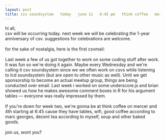 ```yaml
---
layout: post
title: csv soundsystem   today   june 11   6:45 pm   think coffee   mercer + 4th
---
```



hi all,
<br/>
csv will be occurring today. next week we will be celebrating the 1-year anniversary of csv.  suggestions for celebrations are welcome. 
<br/>
<br/>
for the sake of nostalgia, here is the first csvmail:
<br/>
<br/>
Last week a few of us got together to work on some coding stuff after work. It was fun so we're doing it again. Maybe every Wednesday and we're calling it csv soundsystem since we we often work on csvs while listening to lcd soundsystem (but are open to other music as well). Until we get sponsorship to become an actual meetup group, things are being conducted over email. Last week i worked on some underscore.js and brian showed us how he makes awesome comment boxes in R for his argument tables — everyone was really impressed by them.
<br/>
<br/>
If you're down for week two, we're gonna be at think coffee on mercer and 4th starting at 6:45 cause they have tables, wifi, good coffee according to marc georges, decent tea according to myself, soup and other baked goods. 
<br/>
<br/>
join us, wont you?
